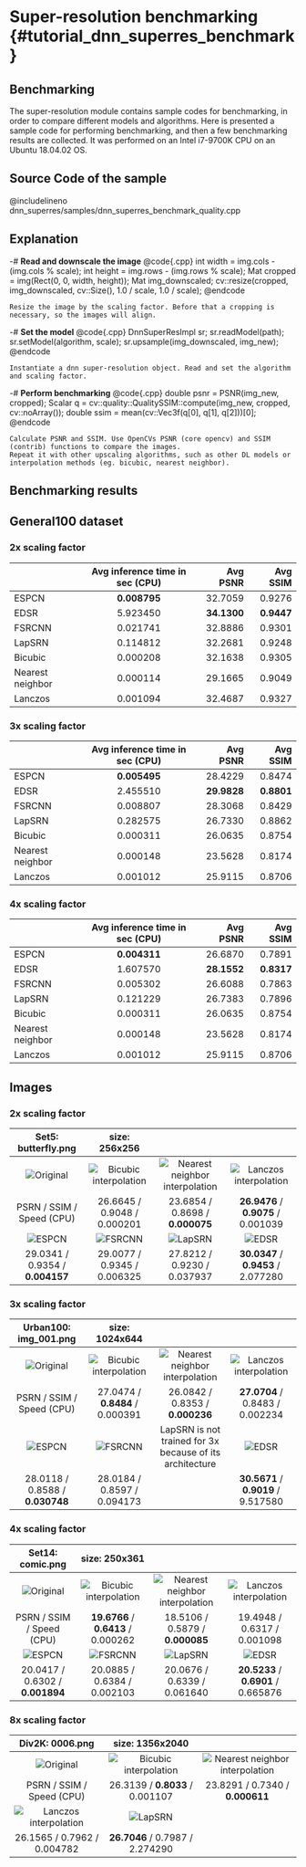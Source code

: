 Super-resolution benchmarking {#tutorial_dnn_superres_benchmark}
===========================

Benchmarking
----

The super-resolution module contains sample codes for benchmarking, in order to compare different models and algorithms.
Here is presented a sample code for performing benchmarking, and then a few benchmarking results are collected.
It was performed on an Intel i7-9700K CPU on an Ubuntu 18.04.02 OS.

Source Code of the sample
-----------

@includelineno dnn_superres/samples/dnn_superres_benchmark_quality.cpp

Explanation
-----------

-#  **Read and downscale the image**
    @code{.cpp}
     int width = img.cols - (img.cols % scale);
     int height = img.rows - (img.rows % scale);
     Mat cropped = img(Rect(0, 0, width, height));
     Mat img_downscaled;
     cv::resize(cropped, img_downscaled, cv::Size(), 1.0 / scale, 1.0 / scale);
    @endcode

    Resize the image by the scaling factor. Before that a cropping is necessary, so the images will align.

-#  **Set the model**
    @code{.cpp}
    DnnSuperResImpl sr;
    sr.readModel(path);
    sr.setModel(algorithm, scale);
    sr.upsample(img_downscaled, img_new);
    @endcode

    Instantiate a dnn super-resolution object. Read and set the algorithm and scaling factor.

-#  **Perform benchmarking**
    @code{.cpp}
    double psnr = PSNR(img_new, cropped);
    Scalar q = cv::quality::QualitySSIM::compute(img_new, cropped, cv::noArray());
    double ssim = mean(cv::Vec3f(q[0], q[1], q[2]))[0];
    @endcode

    Calculate PSNR and SSIM. Use OpenCVs PSNR (core opencv) and SSIM (contrib) functions to compare the images.
    Repeat it with other upscaling algorithms, such as other DL models or interpolation methods (eg. bicubic, nearest neighbor).

Benchmarking results
-----------

## General100 dataset

### 2x scaling factor


|               | Avg inference time in sec (CPU)| Avg PSNR | Avg SSIM |
| ------------- |:-------------------:| ---------:|--------:|
| ESPCN            | **0.008795** | 32.7059 | 0.9276 |
| EDSR             | 5.923450 | **34.1300** | **0.9447** |
| FSRCNN           | 0.021741 | 32.8886 | 0.9301 |
| LapSRN           | 0.114812 | 32.2681 | 0.9248 |
| Bicubic          | 0.000208 | 32.1638 | 0.9305 |
| Nearest neighbor | 0.000114 | 29.1665 | 0.9049 |
| Lanczos          | 0.001094 | 32.4687 | 0.9327 |

### 3x scaling factor

|               | Avg inference time in sec (CPU)| Avg PSNR | Avg SSIM |
| ------------- |:-------------------:| ---------:|--------:|
| ESPCN            | **0.005495**  | 28.4229 | 0.8474 |
| EDSR             | 2.455510    | **29.9828**  | **0.8801** |
| FSRCNN           | 0.008807   | 28.3068 | 0.8429 |
| LapSRN           | 0.282575    |26.7330   |0.8862  |
| Bicubic          | 0.000311 |26.0635  |0.8754  |
| Nearest neighbor | 0.000148 |23.5628  |0.8174  |
| Lanczos          | 0.001012  |25.9115  |0.8706  |


### 4x scaling factor

|               | Avg inference time in sec (CPU)| Avg PSNR | Avg SSIM |
| ------------- |:-------------------:| ---------:|--------:|
| ESPCN            | **0.004311** | 26.6870 | 0.7891 |
| EDSR             | 1.607570    | **28.1552** | **0.8317**  |
| FSRCNN           | 0.005302  | 26.6088 | 0.7863 |
| LapSRN           | 0.121229    |26.7383   |0.7896  |
| Bicubic          | 0.000311 |26.0635  |0.8754  |
| Nearest neighbor | 0.000148 |23.5628  |0.8174  |
| Lanczos          | 0.001012  |25.9115  |0.8706  |



## Images

### 2x scaling factor

|Set5: butterfly.png | size: 256x256 | ||
|:-------------:|:-------------------:|:-------------:|:----:|
|![Original](images/orig_butterfly.jpg)|![Bicubic interpolation](images/bicubic_butterfly.jpg)|![Nearest neighbor interpolation](images/nearest_butterfly.jpg)|![Lanczos interpolation](images/lanczos_butterfly.jpg) |
|PSRN / SSIM / Speed (CPU)|26.6645 / 0.9048 / 0.000201 |23.6854 / 0.8698 / **0.000075** | **26.9476** / **0.9075** / 0.001039|
![ESPCN](images/espcn_butterfly.jpg)| ![FSRCNN](images/fsrcnn_butterfly.jpg) | ![LapSRN](images/lapsrn_butterfly.jpg) | ![EDSR](images/edsr_butterfly.jpg)
|29.0341 / 0.9354 / **0.004157**| 29.0077 / 0.9345 / 0.006325 | 27.8212 / 0.9230 / 0.037937 | **30.0347** / **0.9453** / 2.077280 |

### 3x scaling factor

|Urban100: img_001.png | size: 1024x644 | ||
|:-------------:|:-------------------:|:-------------:|:----:|
|![Original](images/orig_urban.jpg)|![Bicubic interpolation](images/bicubic_urban.jpg)|![Nearest neighbor interpolation](images/nearest_urban.jpg)|![Lanczos interpolation](images/lanczos_urban.jpg) |
|PSRN / SSIM / Speed (CPU)| 27.0474 / **0.8484** / 0.000391 | 26.0842 / 0.8353 / **0.000236** | **27.0704** / 0.8483 / 0.002234|
|![ESPCN](images/espcn_urban.jpg)| ![FSRCNN](images/fsrcnn_urban.jpg) | LapSRN is not trained for 3x <br/> because of its architecture  | ![EDSR](images/edsr_urban.jpg)
|28.0118 / 0.8588 / **0.030748**| 28.0184 / 0.8597 / 0.094173 |  | **30.5671** / **0.9019** / 9.517580 |


### 4x scaling factor

|Set14: comic.png | size: 250x361 | ||
|:-------------:|:-------------------:|:-------------:|:----:|
|![Original](images/orig_comic.jpg)|![Bicubic interpolation](images/bicubic_comic.jpg)|![Nearest neighbor interpolation](images/nearest_comic.jpg)|![Lanczos interpolation](images/lanczos_comic.jpg) |
|PSRN / SSIM / Speed (CPU)| **19.6766** / **0.6413** / 0.000262 |18.5106 / 0.5879 / **0.000085** | 19.4948 / 0.6317 / 0.001098|
|![ESPCN](images/espcn_comic.jpg)| ![FSRCNN](images/fsrcnn_comic.jpg) | ![LapSRN](images/lapsrn_comic.jpg) | ![EDSR](images/edsr_comic.jpg)
|20.0417 / 0.6302 / **0.001894**| 20.0885 / 0.6384 / 0.002103 | 20.0676 / 0.6339 / 0.061640 | **20.5233** / **0.6901** / 0.665876 |

### 8x scaling factor

|Div2K: 0006.png | size: 1356x2040 | |
|:-------------:|:-------------------:|:-------------:|
|![Original](images/orig_div2k.jpg)|![Bicubic interpolation](images/bicubic_div2k.jpg)|![Nearest neighbor interpolation](images/nearest_div2k.jpg)|
|PSRN / SSIM / Speed (CPU)| 26.3139 / **0.8033** / 0.001107| 23.8291 / 0.7340 / **0.000611** |
|![Lanczos interpolation](images/lanczos_div2k.jpg)| ![LapSRN](images/lapsrn_div2k.jpg) | |
|26.1565 / 0.7962 / 0.004782| **26.7046** / 0.7987 / 2.274290 | |
